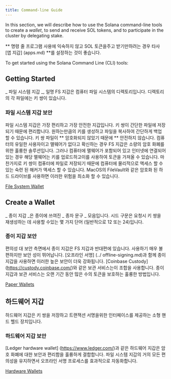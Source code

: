 ```yaml
---
title: Command-line Guide
---
```


In this section, we will describe how to use the Solana command-line tools to create a _wallet_, to send and receive SOL tokens, and to participate in the cluster by delegating stake.

** 명령 줄 프로그램 사용에 익숙하지 않고 SOL 토큰을주고 받기만하려는 경우 타사 \[앱 지갑\] (apps.md) **를 설정하는 것이 좋습니다.

To get started using the Solana Command Line (CLI) tools:

## Getting Started

_ 파일 시스템 지갑 _, 일명 FS 지갑은 컴퓨터 파일 시스템의 디렉토리입니다. 디렉토리의 각 파일에는 키 쌍이 있습니다.

### 파일 시스템 지갑 보안

파일 시스템 지갑은 가장 편리하고 가장 안전한 지갑입니다. 키 쌍이 간단한 파일에 저장되기 때문에 편리합니다. 원하는만큼의 키를 생성하고 파일을 복사하여 간단하게 백업 할 수 있습니다. 키 쌍 파일이 ** 암호화되지 않았기 때문에 ** 안전하지 않습니다. 컴퓨터의 유일한 사용자이고 맬웨어가 없다고 확신하는 경우 FS 지갑은 소량의 암호 화폐를위한 훌륭한 솔루션입니다. 그러나 컴퓨터에 맬웨어가 포함되어 있고 인터넷에 연결되어있는 경우 해당 맬웨어는 키를 업로드하고이를 사용하여 토큰을 가져올 수 있습니다. 마찬가지로 키 쌍이 컴퓨터에 파일로 저장되기 때문에 컴퓨터에 물리적으로 액세스 할 수있는 숙련 된 해커가 액세스 할 수 있습니다. MacOS의 FileVault와 같은 암호화 된 하드 드라이브를 사용하면 이러한 위험을 최소화 할 수 있습니다.

[File System Wallet](file-system-wallet.md)

## Create a Wallet

_ 종이 지갑 _은 종이에 쓰여진 _ 종자 문구 _ 모음입니다. 시드 구문은 요청시 키 쌍을 재생성하는 데 사용할 수있는 몇 가지 단어 (일반적으로 12 또는 24)입니다.

### 종이 지갑 보안

편의성 대 보안 측면에서 종이 지갑은 FS 지갑과 반대편에 있습니다. 사용하기 매우 불편하지만 보안 성이 뛰어납니다. \[오프라인 서명\] (../ offline-signing.md)과 함께 종이 지갑을 사용하면 이러한 높은 보안이 더욱 강화됩니다. \[Coinbase Custody\] (https://custody.coinbase.com/)와 같은 보관 서비스는이 조합을 사용합니다. 종이 지갑과 보관 서비스는 오랜 기간 동안 많은 수의 토큰을 보호하는 훌륭한 방법입니다.

[Paper Wallets](paper-wallet.md)

## 하드웨어 지갑

하드웨어 지갑은 키 쌍을 저장하고 트랜잭션 서명을위한 인터페이스를 제공하는 소형 핸드 헬드 장치입니다.

### 하드웨어 지갑 보안

\[Ledger hardware wallet\] (https://www.ledger.com/)과 같은 하드웨어 지갑은 암호 화폐에 대한 보안과 편리함을 훌륭하게 결합합니다. 파일 시스템 지갑의 거의 모든 편의성을 유지하면서 오프라인 서명 프로세스를 효과적으로 자동화합니다.

[Hardware Wallets](hardware-wallets.md)
